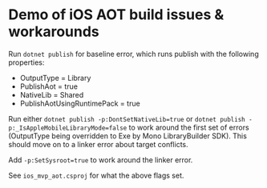 # Demo of iOS AOT build issues & workarounds
Run `dotnet publish` for baseline error, which runs publish with the following properties:
- OutputType = Library
- PublishAot = true
- NativeLib = Shared
- PublishAotUsingRuntimePack = true

Run either `dotnet publish -p:DontSetNativeLib=true` or `dotnet publish -p:_IsAppleMobileLibraryMode=false` to work around the first set of errors (OutputType being overridden to Exe by Mono LibraryBuilder SDK). This should move on to a linker error about target conflicts.

Add `-p:SetSysroot=true` to work around the linker error.

See `ios_mvp_aot.csproj` for what the above flags set.
